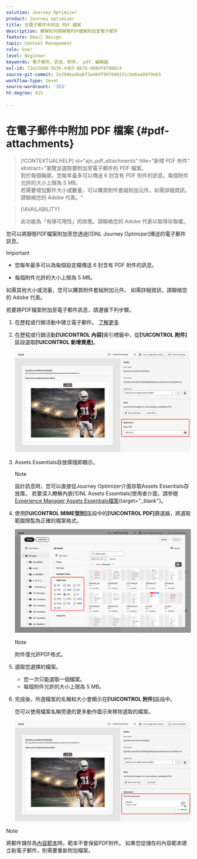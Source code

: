 ```yaml
---
solution: Journey Optimizer
product: journey optimizer
title: 在電子郵件中附加 PDF 檔案
description: 瞭解如何將靜態PDF檔案附加至電子郵件
feature: Email Design
topic: Content Management
role: User
level: Beginner
keywords: 電子郵件，訊息，附件， pdf，編輯器
exl-id: 71e218d0-5b3b-4db5-8b7b-d08df8f088c4
source-git-commit: 2e394ea4ba6f3a46df997d48331cbe6ea09f0eb5
workflow-type: tm+mt
source-wordcount: '353'
ht-degree: 41%

---
```


# 在電子郵件中附加 PDF 檔案 {#pdf-attachments}

>[!CONTEXTUALHELP]
>id="ajo_pdf_attachments"
>title="新增 PDF 附件"
>abstract="瀏覽並選取要附加至電子郵件的 PDF 檔案。</br>對於每個輪廓，您每年最多可以傳送 6 封含有 PDF 附件的訊息。每個附件允許的大小上限為 5 MB。</br>若需要增加郵件大小或數量，可以購買附件套組附加元件。如需詳細資訊，請聯絡您的 Adobe 代表。"

>[!AVAILABILITY]
>
>此功能為「有限可用性」的狀態。請聯絡您的 Adobe 代表以取得存取權。

您可以將靜態PDF檔案附加至您透過[!DNL Journey Optimizer]傳送的電子郵件訊息。

>[!IMPORTANT]
>
>* 您每年最多可以為每個設定檔傳送 6 封含有 PDF 附件的訊息。
>
>* 每個附件允許的大小上限為 5 MB。
>
>如需其他大小或流量，您可以購買附件套組附加元件。 如需詳細資訊，請聯絡您的 Adobe 代表。

若要將PDF檔案附加至電子郵件訊息，請遵循下列步驟。

1. 在歷程或行銷活動中建立電子郵件。 [了解更多](create-email.md)

1. 在歷程或行銷活動&#x200B;**[!UICONTROL 內容]**&#x200B;索引標籤中，從&#x200B;**[!UICONTROL 附件]**&#x200B;區段選取&#x200B;**[!UICONTROL 新增資產]**。

   ![](assets/email-select-pdf.png)

1. Assets Essentials存放庫隨即顯示。

   >[!NOTE]
   >
   >設計訊息時，您可以直接從Journey Optimizer介面存取Assets Essentials存放庫。 若要深入瞭解內嵌[!DNL Assets Essentials]使用者介面，請參閱[Experience Manager Assets Essentials檔案](https://experienceleague.adobe.com/docs/experience-manager-assets-essentials/help/introduction.html){target="_blank"}。

1. 使用&#x200B;**[!UICONTROL MIME型別]**&#x200B;區段中的&#x200B;**[!UICONTROL PDF]**&#x200B;篩選器，將選取範圍限製為正確的檔案格式。

   ![](assets/email-assets-pdf.png)

   >[!NOTE]
   >
   >附件僅允許PDF格式。

1. 選取您選擇的檔案。

   * 您一次只能選取一個檔案。
   * 每個附件允許的大小上限為 5 MB。

1. 完成後，所選檔案的名稱和大小會顯示在&#x200B;**[!UICONTROL 附件]**&#x200B;區段中。

   您可以使用檔案名稱旁邊的更多動作圖示來移除選取的檔案。

   ![](assets/email-remove-attachment.png)

>[!NOTE]
>
>將郵件儲存為[內容範本](../content-management/create-content-templates.md)時，範本不會保留PDF附件。 如果您從儲存的內容範本建立新電子郵件，則需要重新附加檔案。

